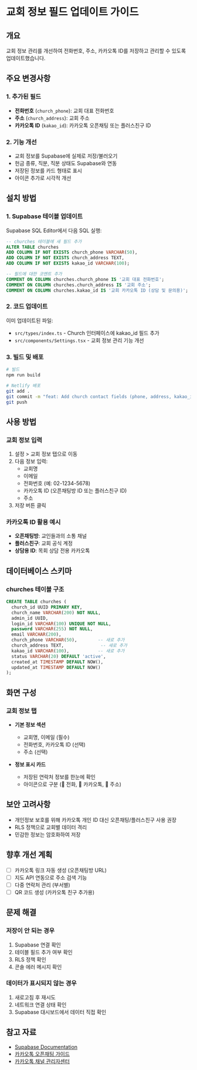 # 교회 정보 필드 업데이트 가이드

## 개요
교회 정보 관리를 개선하여 전화번호, 주소, 카카오톡 ID를 저장하고 관리할 수 있도록 업데이트했습니다.

## 주요 변경사항

### 1. 추가된 필드
- **전화번호** (`church_phone`): 교회 대표 전화번호
- **주소** (`church_address`): 교회 주소 
- **카카오톡 ID** (`kakao_id`): 카카오톡 오픈채팅 또는 플러스친구 ID

### 2. 기능 개선
- 교회 정보를 Supabase에 실제로 저장/불러오기
- 헌금 종류, 직분, 직분 상태도 Supabase와 연동
- 저장된 정보를 카드 형태로 표시
- 아이콘 추가로 시각적 개선

## 설치 방법

### 1. Supabase 테이블 업데이트
Supabase SQL Editor에서 다음 SQL 실행:

```sql
-- churches 테이블에 새 필드 추가
ALTER TABLE churches 
ADD COLUMN IF NOT EXISTS church_phone VARCHAR(50),
ADD COLUMN IF NOT EXISTS church_address TEXT,
ADD COLUMN IF NOT EXISTS kakao_id VARCHAR(100);

-- 필드에 대한 코멘트 추가
COMMENT ON COLUMN churches.church_phone IS '교회 대표 전화번호';
COMMENT ON COLUMN churches.church_address IS '교회 주소';
COMMENT ON COLUMN churches.kakao_id IS '교회 카카오톡 ID (상담 및 문의용)';
```

### 2. 코드 업데이트
이미 업데이트된 파일:
- `src/types/index.ts` - Church 인터페이스에 kakao_id 필드 추가
- `src/components/Settings.tsx` - 교회 정보 관리 기능 개선

### 3. 빌드 및 배포
```bash
# 빌드
npm run build

# Netlify 배포
git add .
git commit -m "feat: Add church contact fields (phone, address, kakao_id)"
git push
```

## 사용 방법

### 교회 정보 입력
1. 설정 > 교회 정보 탭으로 이동
2. 다음 정보 입력:
   - 교회명
   - 이메일
   - 전화번호 (예: 02-1234-5678)
   - 카카오톡 ID (오픈채팅방 ID 또는 플러스친구 ID)
   - 주소
3. 저장 버튼 클릭

### 카카오톡 ID 활용 예시
- **오픈채팅방**: 교인들과의 소통 채널
- **플러스친구**: 교회 공식 계정
- **상담용 ID**: 목회 상담 전용 카카오톡

## 데이터베이스 스키마

### churches 테이블 구조
```sql
CREATE TABLE churches (
  church_id UUID PRIMARY KEY,
  church_name VARCHAR(200) NOT NULL,
  admin_id UUID,
  login_id VARCHAR(100) UNIQUE NOT NULL,
  password VARCHAR(255) NOT NULL,
  email VARCHAR(200),
  church_phone VARCHAR(50),        -- 새로 추가
  church_address TEXT,              -- 새로 추가
  kakao_id VARCHAR(100),           -- 새로 추가
  status VARCHAR(20) DEFAULT 'active',
  created_at TIMESTAMP DEFAULT NOW(),
  updated_at TIMESTAMP DEFAULT NOW()
);
```

## 화면 구성

### 교회 정보 탭
- **기본 정보 섹션**
  - 교회명, 이메일 (필수)
  - 전화번호, 카카오톡 ID (선택)
  - 주소 (선택)
  
- **정보 표시 카드**
  - 저장된 연락처 정보를 한눈에 확인
  - 아이콘으로 구분 (📱 전화, 💬 카카오톡, 📍 주소)

## 보안 고려사항
- 개인정보 보호를 위해 카카오톡 개인 ID 대신 오픈채팅/플러스친구 사용 권장
- RLS 정책으로 교회별 데이터 격리
- 민감한 정보는 암호화하여 저장

## 향후 개선 계획
- [ ] 카카오톡 링크 자동 생성 (오픈채팅방 URL)
- [ ] 지도 API 연동으로 주소 검색 기능
- [ ] 다중 연락처 관리 (부서별)
- [ ] QR 코드 생성 (카카오톡 친구 추가용)

## 문제 해결

### 저장이 안 되는 경우
1. Supabase 연결 확인
2. 테이블 필드 추가 여부 확인
3. RLS 정책 확인
4. 콘솔 에러 메시지 확인

### 데이터가 표시되지 않는 경우
1. 새로고침 후 재시도
2. 네트워크 연결 상태 확인
3. Supabase 대시보드에서 데이터 직접 확인

## 참고 자료
- [Supabase Documentation](https://supabase.com/docs)
- [카카오톡 오픈채팅 가이드](https://open.kakao.com)
- [카카오톡 채널 관리자센터](https://center-pf.kakao.com)